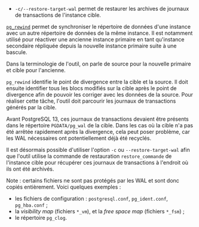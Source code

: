<!--

Le commit sur ce sujet est :
* https://git.postgresql.org/gitweb/?p=postgresql.git;a=commitdiff;h=a7e8ece41cf7a96d8a9c4c037cdfef304d950831

Discussion générale :
* https://www.postgresql.org/message-id/a3acff50-5a0d-9a2c-b3b2-ee36168955c1@postgrespro.ru



 #### `pg_rewind` sait restaurer des journaux
-->

<div class="slide-content">

* `-c/--restore-target-wal` permet de restaurer les archives de journaux de
  transactions de l'instance cible.

</div>

<div class="notes">

[`pg_rewind`](https://www.postgresql.org/docs/13/app-pgrewind.html) permet de
synchroniser le répertoire de données d'une instance avec un autre répertoire
de données de la même instance. Il est notamment utilisé pour réactiver une
ancienne instance primaire en tant qu'instance secondaire répliquée depuis la
nouvelle instance primaire suite à une bascule.

Dans la terminologie de l'outil, on parle de source pour la nouvelle primaire
et cible pour l'ancienne.

`pg_rewind` identifie le point de divergence entre la cible et la source.
Il doit ensuite identifier tous les blocs modifiés sur la cible après le point
de divergence afin de pouvoir les corriger avec les données de la source. Pour
réaliser cette tâche, l'outil doit parcourir les journaux de transactions
générés par la cible.

Avant PostgreSQL 13, ces journaux de transactions devaient être présents dans le
répertoire `PGDATA/pg_wal` de la cible. Dans les cas où la cible n'a pas été
arrêtée rapidement après la divergence, cela peut poser problème, car les
WAL nécessaires ont potentiellement déjà été recyclés.

Il est désormais possible d'utiliser l'option `-c` ou `--restore-target-wal`
afin que l'outil utilise la commande de restauration `restore_commande` de
l'instance cible pour récupérer ces journaux de transactions à l'endroit où ils
ont été archivés.

Note : certains fichiers ne sont pas protégés par les WAL et sont donc copiés
entièrement. Voici quelques exemples :

* les fichiers de configuration : `postgresql.conf`, `pg_ident.conf`,
  `pg_hba.conf` ;
* la _visibility map_ (fichiers `*_vm`), et la _free space map_ (fichiers
  `*_fsm`) ;
* le répertoire `pg_clog`.

</div>
